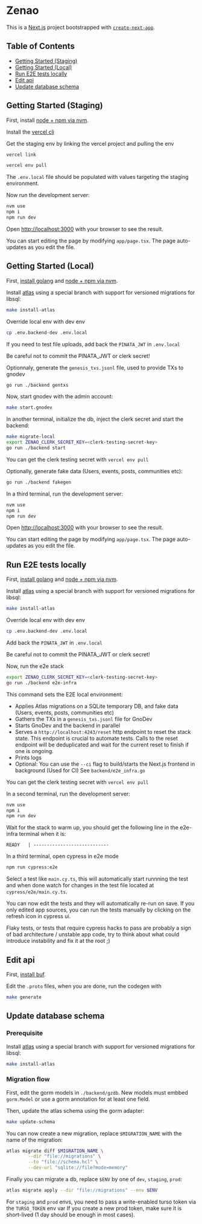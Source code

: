 # Zenao

This is a [Next.js](https://nextjs.org) project bootstrapped with [`create-next-app`](https://nextjs.org/docs/app/api-reference/cli/create-next-app).

## Table of Contents
- [Getting Started (Staging)](#getting-started-staging)
- [Getting Started (Local)](#getting-started-local)
- [Run E2E tests locally](#run-e2e-tests-locally)
- [Edit api](#edit-api)
- [Update database schema](#update-database-schema)

## Getting Started (Staging)

First, install [node + npm via nvm](https://github.com/nvm-sh/nvm).

Install the [vercel cli](https://vercel.com/docs/cli)

Get the staging env by linking the vercel project and pulling the env

```bash
vercel link
```

```bash
vercel env pull
```

The `.env.local` file should be populated with values targeting the staging environment.

Now run the development server:

```bash
nvm use
npm i
npm run dev
```

Open [http://localhost:3000](http://localhost:3000) with your browser to see the result.

You can start editing the page by modifying `app/page.tsx`. The page auto-updates as you edit the file.

## Getting Started (Local)

First, [install golang](https://go.dev/doc/install) and [node + npm via nvm](https://github.com/nvm-sh/nvm).

Install [atlas](https://atlasgo.io) using a special branch with support for versioned migrations for libsql:

```bash
make install-atlas
```

Override local env with dev env
```bash
cp .env.backend-dev .env.local
```

If you need to test file uploads, add back the `PINATA_JWT` in `.env.local`

Be careful not to commit the PINATA_JWT or clerk secret!

Optionnaly, generate the `genesis_txs.jsonl` file, used to provide TXs to gnodev 
```bash
go run ./backend gentxs
```

Now, start gnodev with the admin account:

```bash
make start.gnodev
```

In another terminal, initialize the db, inject the clerk secret and start the backend:

```bash
make migrate-local
export ZENAO_CLERK_SECRET_KEY=<clerk-testing-secret-key>
go run ./backend start
```

You can get the clerk testing secret with `vercel env pull`

Optionally, generate fake data (Users, events, posts, communities etc):
```bash
go run ./backend fakegen
```

In a third terminal, run the development server:

```bash
nvm use
npm i
npm run dev
```

Open [http://localhost:3000](http://localhost:3000) with your browser to see the result.

You can start editing the page by modifying `app/page.tsx`. The page auto-updates as you edit the file.

## Run E2E tests locally

First, [install golang](https://go.dev/doc/install) and [node + npm via nvm](https://github.com/nvm-sh/nvm).

Install [atlas](https://atlasgo.io) using a special branch with support for versioned migrations for libsql:

```bash
make install-atlas
```

Override local env with dev env
```bash
cp .env.backend-dev .env.local
```

Add back the `PINATA_JWT` in `.env.local`

Be careful not to commit the PINATA_JWT or clerk secret!

Now, run the e2e stack
```bash
export ZENAO_CLERK_SECRET_KEY=<clerk-testing-secret-key>
go run ./backend e2e-infra
```
This command sets the E2E local environment:
- Applies Atlas migrations on a SQLite temporary DB, and fake data (Users, events, posts, communities etc)
- Gathers the TXs in a `genesis_txs.jsonl` file for GnoDev
- Starts GnoDev and the backend in parallel
- Serves a `http://localhost:4243/reset` http endpoint to reset the stack state. This endpoint is crucial to automate tests. Calls to the reset endpoint will be deduplicated and wait for the current reset to finish if one is ongoing.
- Prints logs
- Optional: You can use the `--ci` flag to build/starts the Next.js frontend in background (Used for CI)
See `backend/e2e_infra.go`

You can get the clerk testing secret with `vercel env pull`

In a second terminal, run the development server:

```bash
nvm use
npm i
npm run dev
```

Wait for the stack to warm up, you should get the following line in the e2e-infra terminal when it is:
```
READY   | ----------------------------
```

In a third terminal, open cypress in e2e mode
```bash
npm run cypress:e2e
```

Select a test like `main.cy.ts`, this will automatically start runnning the test and when done watch for changes in the test file located at `cypress/e2e/main.cy.ts`.

You can now edit the tests and they will automatically re-run on save. If you only edited app sources, you can run the tests manually by clicking on the refresh icon in cypress ui.

Flaky tests, or tests that require cypress hacks to pass are probably a sign of bad architecture / unstable app code, try to think about what could introduce instability and fix it at the root ;)

## Edit api

First, [install buf](https://buf.build/docs/installation/).

Edit the `.proto` files, when you are done, run the codegen with

```bash
make generate
```

## Update database schema

### Prerequisite

Install [atlas](https://atlasgo.io) using a special branch with support for versioned migrations for libsql:

```bash
make install-atlas
```

### Migration flow

First, edit the gorm models in `./backend/gzdb`.
New models must embbed `gorm.Model` or use a gorm annotation for at least one field.

Then, update the atlas schema using the gorm adapter:
```bash
make update-schema
```

You can now create a new migration, replace `$MIGRATION_NAME` with the name of the migration:
```bash
atlas migrate diff $MIGRATION_NAME \
		--dir "file://migrations" \
		--to "file://schema.hcl" \
		--dev-url "sqlite://file?mode=memory"
```

Finally you can migrate a db, replace `$ENV` by one of `dev`, `staging`, `prod`:
```bash
atlas migrate apply --dir "file://migrations" --env $ENV
```
For `staging` and `prod` envs, you need to pass a write-enabled turso token via the `TURSO_TOKEN` env var
If you create a new prod token, make sure it is short-lived (1 day should be enough in most cases).
